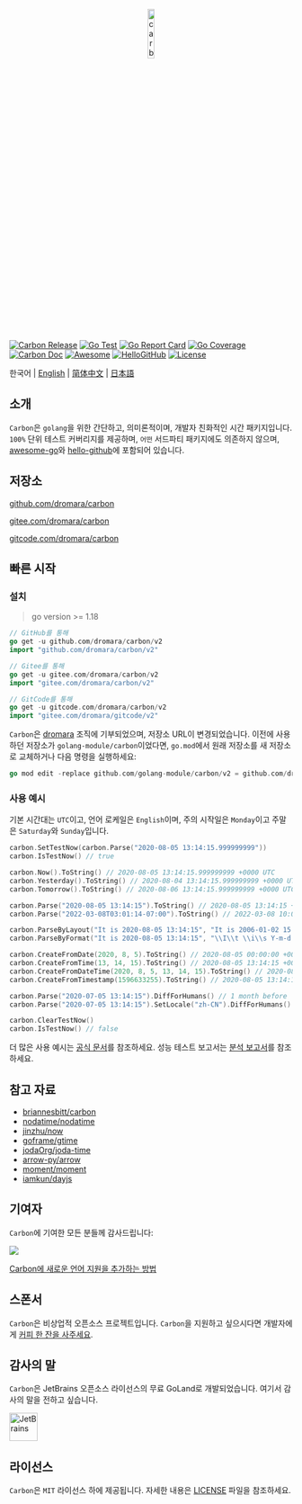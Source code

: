<p align="center" style="margin-bottom: -10px"><a href="https://carbon.go-pkg.com/ko" target="_blank"><img src="https://carbon.go-pkg.com/logo.svg?v=2.6.x" width="15%" alt="carbon" /></a></p>

[![Carbon Release](https://img.shields.io/github/release/dromara/carbon.svg)](https://github.com/dromara/carbon/releases)
[![Go Test](https://github.com/dromara/carbon/actions/workflows/test.yml/badge.svg)](https://github.com/dromara/carbon/actions)
[![Go Report Card](https://goreportcard.com/badge/github.com/dromara/carbon/v2)](https://goreportcard.com/report/github.com/dromara/carbon/v2)
[![Go Coverage](https://codecov.io/gh/dromara/carbon/branch/master/graph/badge.svg)](https://codecov.io/gh/dromara/carbon)
[![Carbon Doc](https://img.shields.io/badge/go.dev-reference-brightgreen?logo=go&logoColor=white&style=flat)](https://pkg.go.dev/github.com/dromara/carbon/v2)
[![Awesome](https://awesome.re/badge-flat2.svg)](https://github.com/avelino/awesome-go#date-and-time)
[![HelloGitHub](https://api.hellogithub.com/v1/widgets/recommend.svg?rid=0eddd8c3469549b7b246f85a83d1c42e&claim_uid=kKBvMpyxSgLhmJO&theme=small)](https://hellogithub.com/en/repository/dromara/carbon)
[![License](https://img.shields.io/github/license/dromara/carbon)](https://github.com/dromara/carbon/blob/master/LICENSE)

한국어 | [English](README.md) | [简体中文](README.zh.md) | [日本語](README.ja.md)

## 소개

`Carbon`은 `golang`을 위한 간단하고, 의미론적이며, 개발자 친화적인 시간 패키지입니다. `100%` 단위 테스트 커버리지를 제공하며, `어떤` 서드파티 패키지에도 의존하지 않으며, [awesome-go](https://github.com/avelino/awesome-go#date-and-time "awesome-go")와 [hello-github](https://hellogithub.com/en/repository/dromara/carbon "hello-github")에 포함되어 있습니다.

## 저장소

[github.com/dromara/carbon](https://github.com/dromara/carbon "github.com/dromara/carbon")

[gitee.com/dromara/carbon](https://gitee.com/dromara/carbon "gitee.com/dromara/carbon")

[gitcode.com/dromara/carbon](https://gitcode.com/dromara/carbon "gitcode.com/dromara/carbon")

## 빠른 시작

### 설치
> go version >= 1.18

```go
// GitHub를 통해
go get -u github.com/dromara/carbon/v2
import "github.com/dromara/carbon/v2"

// Gitee를 통해
go get -u gitee.com/dromara/carbon/v2
import "gitee.com/dromara/carbon/v2"

// GitCode를 통해
go get -u gitcode.com/dromara/carbon/v2
import "gitee.com/dromara/gitcode/v2"
```

`Carbon`은 [dromara](https://dromara.org/ "dromara") 조직에 기부되었으며, 저장소 URL이 변경되었습니다. 이전에 사용하던 저장소가 `golang-module/carbon`이었다면, `go.mod`에서 원래 저장소를 새 저장소로 교체하거나 다음 명령을 실행하세요:

```go
go mod edit -replace github.com/golang-module/carbon/v2 = github.com/dromara/carbon/v2
```

### 사용 예시
기본 시간대는 `UTC`이고, 언어 로케일은 `English`이며, 주의 시작일은 `Monday`이고 주말은 `Saturday`와 `Sunday`입니다.

```go
carbon.SetTestNow(carbon.Parse("2020-08-05 13:14:15.999999999"))
carbon.IsTestNow() // true

carbon.Now().ToString() // 2020-08-05 13:14:15.999999999 +0000 UTC
carbon.Yesterday().ToString() // 2020-08-04 13:14:15.999999999 +0000 UTC
carbon.Tomorrow().ToString() // 2020-08-06 13:14:15.999999999 +0000 UTC

carbon.Parse("2020-08-05 13:14:15").ToString() // 2020-08-05 13:14:15 +0000 UTC
carbon.Parse("2022-03-08T03:01:14-07:00").ToString() // 2022-03-08 10:01:14 +0000 UTC

carbon.ParseByLayout("It is 2020-08-05 13:14:15", "It is 2006-01-02 15:04:05").ToString() // 2020-08-05 13:14:15 +0000 UTC
carbon.ParseByFormat("It is 2020-08-05 13:14:15", "\\I\\t \\i\\s Y-m-d H:i:s").ToString() // 2020-08-05 13:14:15 +0000 UTC

carbon.CreateFromDate(2020, 8, 5).ToString() // 2020-08-05 00:00:00 +0000 UTC
carbon.CreateFromTime(13, 14, 15).ToString() // 2020-08-05 13:14:15 +0000 UTC
carbon.CreateFromDateTime(2020, 8, 5, 13, 14, 15).ToString() // 2020-08-05 13:14:15 +0000 UTC
carbon.CreateFromTimestamp(1596633255).ToString() // 2020-08-05 13:14:15 +0000 UTC

carbon.Parse("2020-07-05 13:14:15").DiffForHumans() // 1 month before
carbon.Parse("2020-07-05 13:14:15").SetLocale("zh-CN").DiffForHumans() // 1 月前

carbon.ClearTestNow()
carbon.IsTestNow() // false
```

더 많은 사용 예시는 <a href="https://carbon.go-pkg.com/ko" target="_blank">공식 문서</a>를 참조하세요. 성능 테스트 보고서는 [분석 보고서](BENCHMARK.ko.md)를 참조하세요.

## 참고 자료

* [briannesbitt/carbon](https://github.com/briannesbitt/Carbon)
* [nodatime/nodatime](https://github.com/nodatime/nodatime)
* [jinzhu/now](https://github.com/jinzhu/now)
* [goframe/gtime](https://github.com/gogf/gf/tree/master/os/gtime)
* [jodaOrg/joda-time](https://github.com/jodaOrg/joda-time)
* [arrow-py/arrow](https://github.com/arrow-py/arrow)
* [moment/moment](https://github.com/moment/moment)
* [iamkun/dayjs](https://github.com/iamkun/dayjs)

## 기여자
`Carbon`에 기여한 모든 분들께 감사드립니다:

<a href="https://github.com/dromara/carbon/graphs/contributors"><img src="https://contrib.rocks/image?repo=dromara/carbon&max=100&columns=16" /></a>

[Carbon에 새로운 언어 지원을 추가하는 방법](CONTRIBUTING.ko.md)

## 스폰서

`Carbon`은 비상업적 오픈소스 프로젝트입니다. `Carbon`을 지원하고 싶으시다면 개발자에게 [커피 한 잔을 사주세요](https://carbon.go-pkg.com/ko/sponsor.html).

## 감사의 말

`Carbon`은 JetBrains 오픈소스 라이선스의 무료 GoLand로 개발되었습니다. 여기서 감사의 말을 전하고 싶습니다.

<a href="https://www.jetbrains.com" target="_blank"><img src="https://carbon.go-pkg.com/jetbrains.svg?v=2.6.x" height="50" alt="JetBrains"/></a>

## 라이선스

`Carbon`은 `MIT` 라이선스 하에 제공됩니다. 자세한 내용은 [LICENSE](./LICENSE) 파일을 참조하세요.

